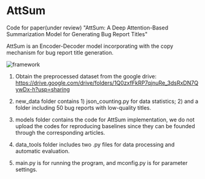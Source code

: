 # AttSum

Code for paper(under review) "AttSum: A Deep Attention-Based Summarization Model for Generating Bug Report Titles"

AttSum is an Encoder-Decoder model incorporating with the copy mechanism for bug report title generation.

![framework](https://user-images.githubusercontent.com/48006443/151654727-093a2e94-9439-4679-8e22-62e0f9291a5e.png)

1. Obtain the preprocessed dataset from the google drive: https://drive.google.com/drive/folders/1Q0zxfFkRP7qjnuRe_3dsRxDN7QywDx-h?usp=sharing

2. new_data folder contains 1) json_counting.py for data statistics; 2) and a folder including 50 bug reports with low-quality titles.

3. models folder contains the code for AttSum implementation, we do not upload the codes for reproducing baselines since they can be founded through the corresponding articles.

4. data_tools folder includes two .py files for data processing and automatic evaluation.

5. main.py is for running the program, and mconfig.py is for parameter settings.

